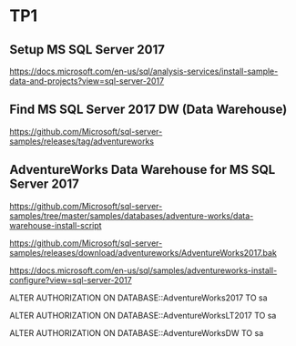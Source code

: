 # TP1

## Setup MS SQL Server 2017

https://docs.microsoft.com/en-us/sql/analysis-services/install-sample-data-and-projects?view=sql-server-2017

## Find MS SQL Server 2017 DW (Data Warehouse)

https://github.com/Microsoft/sql-server-samples/releases/tag/adventureworks

## AdventureWorks Data Warehouse for MS SQL Server 2017

https://github.com/Microsoft/sql-server-samples/tree/master/samples/databases/adventure-works/data-warehouse-install-script

https://github.com/Microsoft/sql-server-samples/releases/download/adventureworks/AdventureWorks2017.bak

https://docs.microsoft.com/en-us/sql/samples/adventureworks-install-configure?view=sql-server-2017

ALTER AUTHORIZATION ON DATABASE::AdventureWorks2017 TO sa

ALTER AUTHORIZATION ON DATABASE::AdventureWorksLT2017 TO sa

ALTER AUTHORIZATION ON DATABASE::AdventureWorksDW TO sa
